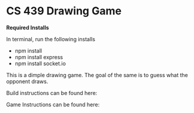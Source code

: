 # CS 439 Drawing Game


**Required Installs**

In terminal, run the following installs
* npm install 
* npm install express 
* npm install socket.io


This is a dimple drawing game. The goal of the same is to guess what the opponent draws. 

Build instructions can be found here: 

Game Instructions can be found here:
